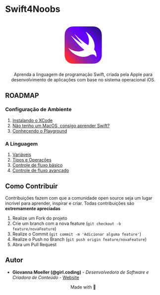# Swift4Noobs

<h1 align="center">
  <img src="./images/swift-logo.png" alt="Swift Logo" width="120">
</h1>

<p align="center">Aprenda a linguagem de programação Swift, criada pela Apple para desenvolvimento de aplicações com base no sistema operacional iOS.</p>

## ROADMAP

### Configuração de Ambiente
1. [Instalando o XCode](docs/ambiente/01-instalando-xcode.md)
2. [Não tenho um MacOS, consigo aprender Swift?](docs/ambiente/02-estudar-swift-sem-macos.md)
3. [Conhecendo o Playground](docs/ambiente/03-conhecendo-playgrounds.md)

### A Linguagem
1. [Variáveis](docs/linguagem/01-variaveis.md)
2. [Tipos e Operações](docs/linguagem/02-tipos-operacoes.md)
3. [Controle de fluxo básico](docs/linguagem/03-controle-fluxo-basico.md)
4. [Controle de fluxo avançado](docs/linguagem/03-controle-fluxo-avancado.md)

## Como Contribuir

Contribuições fazem com que a comunidade open source seja um lugar incrível para aprender, inspirar e criar. Todas contribuições
são **extremamente apreciadas**

1. Realize um Fork do projeto
2. Crie um branch com a nova feature (`git checkout -b feature/novaFeature`)
3. Realize o Commit (`git commit -m 'Adicionar alguma feature'`)
4. Realize o Push no Branch (`git push origin feature/novaFeature`)
5. Abra um Pull Request

## Autor

- **Giovanna Moeller (@girl.coding)** - _Desenvolvedora de Software e Criadora de Conteúdo_ - [Website](https://giovannamoeller.com)

<p align="center">Made with 💜</p>
